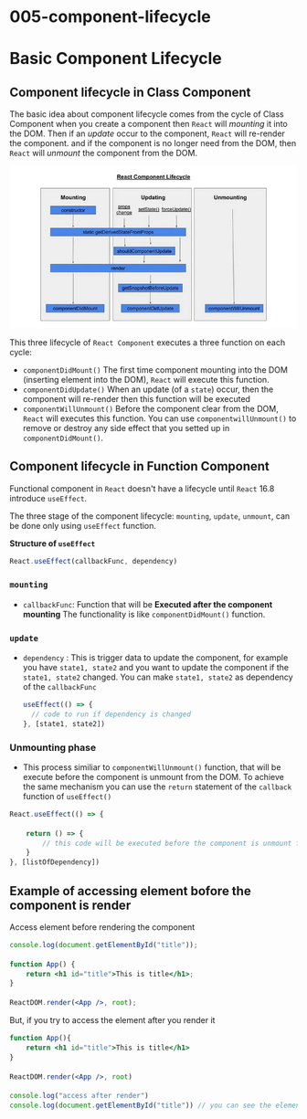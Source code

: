 # 005-component-lifecycle

# Basic Component Lifecycle

## Component lifecycle in Class Component

The basic idea about component lifecycle comes from the cycle of Class Component
when you create a component then `React` will _mounting_ it into the DOM. Then
if an _update_ occur to the component, `React` will re-render the component. and
if the component is no longer need from the DOM, then `React` will _unmount_ the
component from the DOM.

![Class Component Lifecycle](./img/001-class-component-lifecycle.png)

This three lifecycle of `React Component` executes a three function on each
cycle:

-   `componentDidMount()`
    The first time component mounting into the DOM (inserting element into the DOM),
    `React` will execute this function.
-   `componentDidUpdate()`
    When an update (of a `state`) occur, then the component will re-render then
    this function will be executed
-   `componentWillUnmount()`
    Before the component clear from the DOM, `React` will executes this function.
    You can use `componentwillUnmount()` to remove or destroy any side effect
    that you setted up in `componentDidMount()`.

## Component lifecycle in Function Component

Functional component in `React` doesn't have a lifecycle until `React` 16.8 
introduce `useEffect`.

The three stage of the component lifecycle: `mounting`, `update`, `unmount`, can
be done only using `useEffect` function.

**Structure of `useEffect`**

```JavaScript
React.useEffect(callbackFunc, dependency)
```

### `mounting`

- `callbackFunc`: Function that will be **Executed after the component mounting**
  The functionality is like `componentDidMount()` function.

### `update`

- `dependency` : This is trigger data to update the component, for example you 
  have `state1, state2` and you want to update the component if the
  `state1, state2` changed. You can make `state1, state2` as dependency of the
  `callbackFunc`

  ```JavaScript
  useEffect(() => {
    // code to run if dependency is changed
  }, [state1, state2])
  ``` 

### Unmounting phase

- This process similiar to `componentWillUnmount()` function, that will be 
  execute before the component is unmount from the DOM. To achieve the same 
  mechanism you can use the `return` statement of the `callback` function of 
  `useEffect()`

```JavaScript
React.useEffect(() => {

    return () => {
        // this code will be executed before the component is unmount from the DOM
    }
}, [listOfDependency])
```

## Example of accessing element bofore the component is render

Access element before rendering the component

```jsx
console.log(document.getElementById("title"));

function App() {
    return <h1 id="title">This is title</h1>;
}

ReactDOM.render(<App />, root);
```

But, if you try to access the element after you render it

```jsx
function App(){
    return <h1 id="title">This is title</h1>
}

ReactDOM.render(<App />, root)

console.log("access after render")
console.log(document.getElementById("title")) // you can see the element.
```



